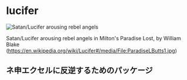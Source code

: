 # **lucifer**

![Satan/Lucifer arousing rebel angels](https://upload.wikimedia.org/wikipedia/commons/4/41/ParadiseLButts1.jpg)

Satan/Lucifer arousing rebel angels in Milton's Paradise Lost, by William Blake (https://en.wikipedia.org/wiki/Lucifer#/media/File:ParadiseLButts1.jpg)

## ネ申エクセルに反逆するためのパッケージ

